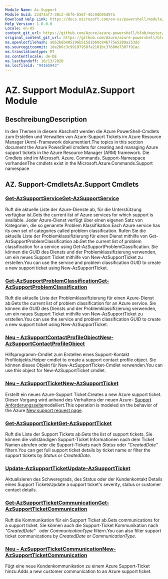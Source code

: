 ```yaml
---
Module Name: Az.Support
Module Guid: 22d73af7-38c2-4bf6-b56f-4dc9db05d97a
Download Help Link: https://docs.microsoft.com/en-us/powershell/module/az.support
Help Version: 1.0.0.0
Locale: en-US
content_git_url: https://github.com/Azure/azure-powershell/blob/master/src/Support/Support/help/Az.Support.md
original_content_git_url: https://github.com/Azure/azure-powershell/blob/master/src/Support/Support/help/Az.Support.md
ms.openlocfilehash: a662b6b405296b515d1b69c846775e5209a253dd
ms.sourcegitcommit: 1de2b6c3c99197958fa2101bc37680e7507f91ac
ms.translationtype: MT
ms.contentlocale: de-DE
ms.lasthandoff: 10/13/2020
ms.locfileid: "94165943"
---
```

# <span data-ttu-id="50d79-101">AZ. Support Modul</span><span class="sxs-lookup"><span data-stu-id="50d79-101">Az.Support Module</span></span>
## <span data-ttu-id="50d79-102">Beschreibung</span><span class="sxs-lookup"><span data-stu-id="50d79-102">Description</span></span>
<span data-ttu-id="50d79-103">In den Themen in diesem Abschnitt werden die Azure PowerShell-Cmdlets zum Erstellen und Verwalten von Azure-Support Tickets im Azure Resource Manager (Arm)-Framework dokumentiert.</span><span class="sxs-lookup"><span data-stu-id="50d79-103">The topics in this section document the Azure PowerShell cmdlets for creating and managing Azure support tickets in the Azure Resource Manager (ARM) framework.</span></span> <span data-ttu-id="50d79-104">Die Cmdlets sind im Microsoft. Azure. Commands. Support-Namespace vorhanden</span><span class="sxs-lookup"><span data-stu-id="50d79-104">The cmdlets exist in the Microsoft.Azure.Commands.Support namespace</span></span>

## <span data-ttu-id="50d79-105">AZ. Support-Cmdlets</span><span class="sxs-lookup"><span data-stu-id="50d79-105">Az.Support Cmdlets</span></span>
### [<span data-ttu-id="50d79-106">Get-AzSupportService</span><span class="sxs-lookup"><span data-stu-id="50d79-106">Get-AzSupportService</span></span>](Get-AzSupportService.md)
<span data-ttu-id="50d79-107">Ruft die aktuelle Liste der Azure-Dienste ab, für die Unterstützung verfügbar ist.</span><span class="sxs-lookup"><span data-stu-id="50d79-107">Gets the current list of Azure services for which support is available.</span></span> <span data-ttu-id="50d79-108">Jeder Azure-Dienst verfügt über einen eigenen Satz von Kategorien, die so genannte Problem Klassifikation.</span><span class="sxs-lookup"><span data-stu-id="50d79-108">Each Azure service has its own set of categories called problem classification.</span></span> <span data-ttu-id="50d79-109">Rufen Sie die aktuelle Liste der Problemklassifizierung für einen Dienst mithilfe von Get-AzSupportProblemClassification ab.</span><span class="sxs-lookup"><span data-stu-id="50d79-109">Get the current list of problem classification for a service using Get-AzSupportProblemClassification.</span></span> <span data-ttu-id="50d79-110">Sie können die GUID des Diensts und der Problemklassifizierung verwenden, um ein neues Support Ticket mithilfe von New-AzSupportTicket zu erstellen.</span><span class="sxs-lookup"><span data-stu-id="50d79-110">You can use the service and problem classification GUID to create a new support ticket using New-AzSupportTicket.</span></span>

### [<span data-ttu-id="50d79-111">Get-AzSupportProblemClassification</span><span class="sxs-lookup"><span data-stu-id="50d79-111">Get-AzSupportProblemClassification</span></span>](Get-AzSupportProblemClassification.md)
<span data-ttu-id="50d79-112">Ruft die aktuelle Liste der Problemklassifizierung für einen Azure-Dienst ab.</span><span class="sxs-lookup"><span data-stu-id="50d79-112">Gets the current list of problem classification for an Azure service.</span></span> <span data-ttu-id="50d79-113">Sie können die GUID des Diensts und der Problemklassifizierung verwenden, um ein neues Support Ticket mithilfe von New-AzSupportTicket zu erstellen.</span><span class="sxs-lookup"><span data-stu-id="50d79-113">You can use the service and problem classification GUID to create a new support ticket using New-AzSupportTicket.</span></span> 

### [<span data-ttu-id="50d79-114">Neu – AzSupportContactProfileObject</span><span class="sxs-lookup"><span data-stu-id="50d79-114">New-AzSupportContactProfileObject</span></span>](New-AzSupportContactProfileObject.md)
<span data-ttu-id="50d79-115">Hilfsprogramm-Cmdlet zum Erstellen eines Support-Kontakt Profilobjekts.</span><span class="sxs-lookup"><span data-stu-id="50d79-115">Helper cmdlet to create a support contact profile object.</span></span> <span data-ttu-id="50d79-116">Sie können dieses Objekt für New-AzSupportTicket-Cmdlet verwenden.</span><span class="sxs-lookup"><span data-stu-id="50d79-116">You can use this object for New-AzSupportTicket cmdlet.</span></span>

### [<span data-ttu-id="50d79-117">Neu – AzSupportTicket</span><span class="sxs-lookup"><span data-stu-id="50d79-117">New-AzSupportTicket</span></span>](New-AzSupportTicket.md)
<span data-ttu-id="50d79-118">Erstellt ein neues Azure-Support Ticket.</span><span class="sxs-lookup"><span data-stu-id="50d79-118">Creates a new Azure support ticket.</span></span> <span data-ttu-id="50d79-119">Dieser Vorgang wird anhand des Verhaltens der neuen Azure- [Support Anforderungsseite](https://portal.azure.com/#blade/Microsoft_Azure_Support/HelpAndSupportBlade/overview)modelliert.</span><span class="sxs-lookup"><span data-stu-id="50d79-119">This operation is modeled on the behavior of the Azure [New support request page](https://portal.azure.com/#blade/Microsoft_Azure_Support/HelpAndSupportBlade/overview).</span></span>

### [<span data-ttu-id="50d79-120">Get-AzSupportTicket</span><span class="sxs-lookup"><span data-stu-id="50d79-120">Get-AzSupportTicket</span></span>](Get-AzSupportTicket.md)
<span data-ttu-id="50d79-121">Ruft die Liste der Support Tickets ab.</span><span class="sxs-lookup"><span data-stu-id="50d79-121">Gets the list of support tickets.</span></span> <span data-ttu-id="50d79-122">Sie können die vollständigen Support-Ticket Informationen nach dem Ticket Namen abrufen oder die Support-Tickets nach *Status* oder *"CreatedDate"* filtern.</span><span class="sxs-lookup"><span data-stu-id="50d79-122">You can get full support ticket details by ticket name or filter the support tickets by *Status* or *CreatedDate*.</span></span>

### [<span data-ttu-id="50d79-123">Update-AzSupportTicket</span><span class="sxs-lookup"><span data-stu-id="50d79-123">Update-AzSupportTicket</span></span>](Update-AzSupportTicket.md)
<span data-ttu-id="50d79-124">Aktualisieren des Schweregrads, des Status oder der Kundenkontakt Details eines Support Tickets</span><span class="sxs-lookup"><span data-stu-id="50d79-124">Update a support ticket's severity, status or customer contact details.</span></span>

### [<span data-ttu-id="50d79-125">Get-AzSupportTicketCommunication</span><span class="sxs-lookup"><span data-stu-id="50d79-125">Get-AzSupportTicketCommunication</span></span>](Get-AzSupportTicketCommunication.md)
<span data-ttu-id="50d79-126">Ruft die Kommunikation für ein Support Ticket ab.</span><span class="sxs-lookup"><span data-stu-id="50d79-126">Gets communications for a support ticket.</span></span> <span data-ttu-id="50d79-127">Sie können auch die Support-Ticket Kommunikation nach *"CreatedDate"*   oder *CommunicationType* filtern.</span><span class="sxs-lookup"><span data-stu-id="50d79-127">You can also filter support ticket communications by *CreatedDate* or *CommunicationType*.</span></span> 

### [<span data-ttu-id="50d79-128">Neu – AzSupportTicketCommunication</span><span class="sxs-lookup"><span data-stu-id="50d79-128">New-AzSupportTicketCommunication</span></span>](New-AzSupportTicketCommunication.md)
<span data-ttu-id="50d79-129">Fügt eine neue Kundenkommunikation zu einem Azure Support-Ticket hinzu.</span><span class="sxs-lookup"><span data-stu-id="50d79-129">Adds a new customer communication to an Azure support ticket.</span></span> 




